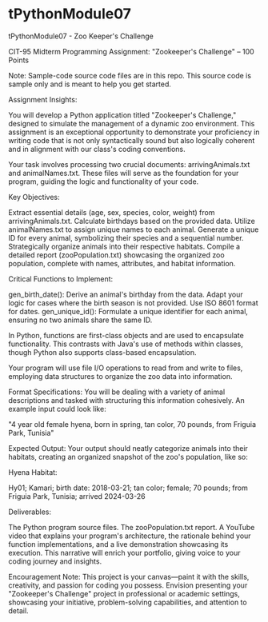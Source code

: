 # tPythonModule07
tPythonModule07 - Zoo Keeper's Challenge 

CIT-95 Midterm Programming Assignment: "Zookeeper's Challenge" – 100 Points

Note: Sample-code source code files are in this repo. This source code is sample only and is meant to help you get started. 

Assignment Insights:

You will develop a Python application titled "Zookeeper's Challenge," designed to simulate the management of a dynamic zoo environment. This assignment is an exceptional opportunity to demonstrate your proficiency in writing code that is not only syntactically sound but also logically coherent and in alignment with our class's coding conventions.

Your task involves processing two crucial documents: arrivingAnimals.txt and animalNames.txt. These files will serve as the foundation for your program, guiding the logic and functionality of your code.

Key Objectives:

Extract essential details (age, sex, species, color, weight) from arrivingAnimals.txt.
Calculate birthdays based on the provided data.
Utilize animalNames.txt to assign unique names to each animal.
Generate a unique ID for every animal, symbolizing their species and a sequential number.
Strategically organize animals into their respective habitats.
Compile a detailed report (zooPopulation.txt) showcasing the organized zoo population, complete with names, attributes, and habitat information.

Critical Functions to Implement:

gen_birth_date(): Derive an animal's birthday from the data. Adapt your logic for cases where the birth season is not provided. Use ISO 8601 format for dates.
gen_unique_id(): Formulate a unique identifier for each animal, ensuring no two animals share the same ID.

In Python, functions are first-class objects and are used to encapsulate functionality. This contrasts with Java's use of methods within classes, though Python also supports class-based encapsulation.

Your program will use file I/O operations to read from and write to files, employing data structures to organize the zoo data into information.

Format Specifications: You will be dealing with a variety of animal descriptions and tasked with structuring this information cohesively. An example input could look like:

"4 year old female hyena, born in spring, tan color, 70 pounds, from Friguia Park, Tunisia"

Expected Output: Your output should neatly categorize animals into their habitats, creating an organized snapshot of the zoo's population, like so:

Hyena Habitat:

Hy01; Kamari; birth date: 2018-03-21; tan color; female; 70 pounds; from Friguia Park, Tunisia; arrived 2024-03-26

Deliverables:

The Python program source files.
The zooPopulation.txt report.
A YouTube video that explains your program's architecture, the rationale behind your function implementations, and a live demonstration showcasing its execution. This narrative will enrich your portfolio, giving voice to your coding journey and insights.

Encouragement Note: This project is your canvas—paint it with the skills, creativity, and passion for coding you possess. Envision presenting your "Zookeeper's Challenge" project in professional or academic settings, showcasing your initiative, problem-solving capabilities, and attention to detail.
